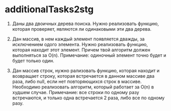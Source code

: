 # additionalTasks2stg



1) Даны два двоичных дерева поиска. Нужно реализовать функцию, которая проверяет, являются ли одинаковыми эти два дерева. 

2) Дан массив, в нем каждый элемент появляется дважды, за исключением одого элемента. Нужно реализовать функцию, которая находит этот элемент. Причем твой алгоритм должен выполняться за O(n). Примечание: одиночный элемент точно будет и будет только один.

3) Дан массив строк, нужно рализовать функцию, которая находит и возвращает строку, которая встречается в данном массиве два раза, либо null, если нет повторяющихся строк в массиве. Необходимо реализовать алгоритм, который работает за O(n) в худшем случае.  Примечание: все строки по одному разу встречаются, и только одна встречается 2 раза, либо все по одному разу.